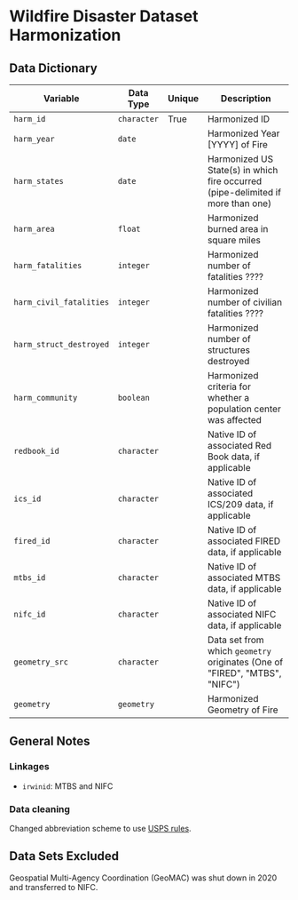 # Wildfire Disaster Dataset Harmonization

## Data Dictionary

| Variable      | Data Type     | Unique | Description|
| ------------- | ------------- | -------| ---------- | 
`harm_id` | `character` | True | Harmonized ID | 
`harm_year` | `date` | | Harmonized Year [YYYY] of Fire |
`harm_states` | `date` | | Harmonized US State(s) in which fire occurred (pipe-delimited if more than one) |
`harm_area` | `float` | | Harmonized burned area in square miles |
`harm_fatalities` | `integer` | |  Harmonized number of fatalities ???? |
`harm_civil_fatalities` | `integer` | |  Harmonized number of civilian fatalities ???? |
`harm_struct_destroyed` | `integer` | |  Harmonized number of structures destroyed |
`harm_community` | `boolean` | |  Harmonized criteria for whether a population center was affected |
`redbook_id` | `character` | | Native ID of associated Red Book data, if applicable | 
`ics_id` | `character` | | Native ID of associated ICS/209 data, if applicable | 
`fired_id` | `character` | | Native ID of associated FIRED data, if applicable | 
`mtbs_id` | `character` | | Native ID of associated MTBS data, if applicable | 
`nifc_id` | `character` | | Native ID of associated NIFC data, if applicable | 
`geometry_src`| `character` | | Data set from which `geometry` originates (One of "FIRED", "MTBS", "NIFC") | 
`geometry` | `geometry` | | Harmonized Geometry of Fire |


## General Notes

### Linkages

* `irwinid`: MTBS and NIFC

### Data cleaning

Changed abbreviation scheme to use [USPS rules](https://pe.usps.com/text/pub28/28apc_002.htm?_gl=1*1tbn36t*_gcl_au*NTMxMDc4MjUzLjE3MTg3NDkxMTQ.*_ga*NjkzNzQyODM0LjE3MTA4NjczMzQ.*_ga_3NXP3C8S9V*MTcxODc0OTExMy43LjEuMTcxODc0OTY2Ni4wLjAuMA..). 


## Data Sets Excluded

Geospatial Multi-Agency Coordination (GeoMAC) was shut down in 2020 and transferred to NIFC. 
